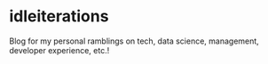 # idleiterations
Blog for my personal ramblings on tech, data science, management, developer experience, etc.!
